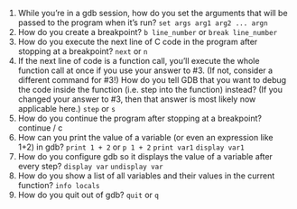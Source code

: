 1. While you’re in a gdb session, how do you set the arguments that will be passed to the program when it’s run?
`set args arg1 arg2 ... argn`
2. How do you create a breakpoint?
`b line_number` or `break line_number`
3. How do you execute the next line of C code in the program after stopping at a breakpoint?
`next` or `n`
4. If the next line of code is a function call, you’ll execute the whole function call at once if you use your answer to #3. (If not, consider a different command for #3!) How do you tell GDB that you want to debug the code inside the function (i.e. step into the function) instead? (If you changed your answer to #3, then that answer is most likely now applicable here.)
`step` or `s`
5. How do you continue the program after stopping at a breakpoint?
continue / c
6. How can you print the value of a variable (or even an expression like 1+2) in gdb?
`print 1 + 2` or `p 1 + 2`
`print var1`
`display var1`
7. How do you configure gdb so it displays the value of a variable after every step?
`display var`
`undisplay var`
8. How do you show a list of all variables and their values in the current function?
`info locals`
9. How do you quit out of gdb?
`quit` or `q`